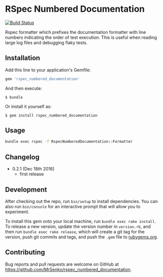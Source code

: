 # RSpec Numbered Documentation

[![Build Status](https://travis-ci.org/MrSenko/rspec_numbered_documentation.svg?branch=master)](https://travis-ci.org/MrSenko/rspec_numbered_documentation)

Rspec formatter which prefixes the documentation formatter with line numbers
indicating the order of test execution. This is useful when reading large
log files and debugging flaky tests.


## Installation

Add this line to your application's Gemfile:

```ruby
gem 'rspec_numbered_documentation'
```

And then execute:

    $ bundle

Or install it yourself as:

    $ gem install rspec_numbered_documentation

## Usage

```bash
bundle exec rspec -f RspecNumberedDocumentation::Formatter
```

## Changelog

* 0.2.1 (Dec 18th 2016)
    - first release

## Development

After checking out the repo, run `bin/setup` to install dependencies.
You can also run `bin/console` for an interactive prompt that will allow you to experiment.

To install this gem onto your local machine, run `bundle exec rake install`.
To release a new version, update the version number in `version.rb`, and then run
`bundle exec rake release`, which will create a git tag for the version,
push git commits and tags, and push the `.gem` file to [rubygems.org](https://rubygems.org).

## Contributing

Bug reports and pull requests are welcome on GitHub at https://github.com/MrSenko/rspec_numbered_documentation.

